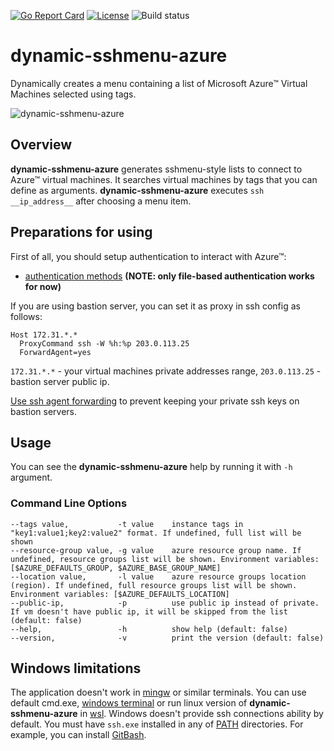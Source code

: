 [![Go Report Card](https://goreportcard.com/badge/github.com/LuciferInLove/dynamic-sshmenu-azure)](https://goreportcard.com/report/github.com/LuciferInLove/dynamic-sshmenu-azure)
[![License](https://img.shields.io/badge/license-MIT-red.svg)](./LICENSE.md)
![Build status](https://github.com/LuciferInLove/dynamic-sshmenu-azure/workflows/Build/badge.svg)

# dynamic-sshmenu-azure

Dynamically creates a menu containing a list of Microsoft Azure™ Virtual Machines selected using tags.

![dynamic-sshmenu-azure](https://user-images.githubusercontent.com/34190954/137604261-5074223c-4948-4333-b787-a1d00e72d2c9.gif)

## Overview

**dynamic-sshmenu-azure** generates sshmenu-style lists to connect to Azure™ virtual machines. It searches virtual machines by tags that you can define as arguments. **dynamic-sshmenu-azure** executes `ssh __ip_address__` after choosing a menu item.

## Preparations for using

First of all, you should setup authentication to interact with Azure™:
* [authentication methods](https://docs.microsoft.com/en-us/azure/developer/go/azure-sdk-authorization) **(NOTE: only file-based authentication works for now)**

If you are using bastion server, you can set it as proxy in ssh config as follows:

```
Host 172.31.*.*
  ProxyCommand ssh -W %h:%p 203.0.113.25
  ForwardAgent=yes
```

`172.31.*.*` - your virtual machines private addresses range, `203.0.113.25` - bastion server public ip.

[Use ssh agent forwarding](https://developer.github.com/v3/guides/using-ssh-agent-forwarding/) to prevent keeping your private ssh keys on bastion servers.

## Usage

You can see the **dynamic-sshmenu-azure** help by running it with `-h` argument.

### Command Line Options

	--tags value,           -t value    instance tags in "key1:value1;key2:value2" format. If undefined, full list will be shown
    --resource-group value, -g value    azure resource group name. If undefined, resource groups list will be shown. Environment variables: [$AZURE_DEFAULTS_GROUP, $AZURE_BASE_GROUP_NAME]
    --location value,       -l value    azure resource groups location (region). If undefined, full resource groups list will be shown. Environment variables: [$AZURE_DEFAULTS_LOCATION]
    --public-ip,            -p          use public ip instead of private. If vm doesn't have public ip, it will be skipped from the list (default: false)
    --help,                 -h          show help (default: false)
    --version,              -v          print the version (default: false)

## Windows limitations

The application doesn't work in [mingw](http://www.mingw.org/) or similar terminals. You can use default cmd.exe, [windows terminal](https://github.com/microsoft/terminal) or run linux version of **dynamic-sshmenu-azure** in [wsl](https://docs.microsoft.com/en/windows/wsl/install-win10). Windows doesn't provide ssh connections ability by default. You must have `ssh.exe` installed in any of [PATH](https://docs.microsoft.com/en-us/windows/win32/shell/user-environment-variables) directories. For example, you can install [GitBash](https://gitforwindows.org/).
